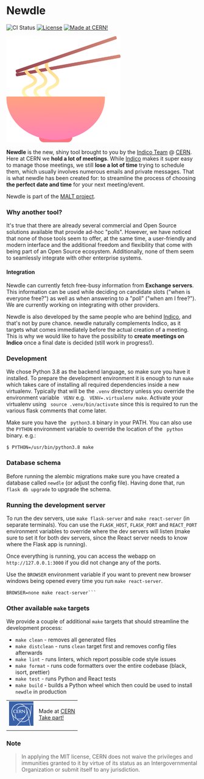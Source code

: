 # Newdle

![CI Status](https://github.com/indico/newdle/workflows/CI/badge.svg) [![License](https://img.shields.io/github/license/indico/newdle.svg)](https://github.com/indico/newdle/blob/master/LICENSE) [![Made at CERN!](https://img.shields.io/badge/CERN-Open%20Source-%232980b9.svg)](https://home.cern)

<img src="images/logo_color.svg" alt="hi" width="300" class="center" />

**Newdle** is the new, shiny tool brought to you by the [Indico Team](https://getindico.io/about/) @ [CERN](https://home.cern/). Here at CERN we **hold a lot of meetings**. While [Indico](https://getindico.io/) makes it super easy to manage those meetings, we still **lose a lot of time** trying to schedule them, which usually involves numerous emails and private messages. That is what newdle has been created for: to streamline the process of choosing **the perfect date and time** for your next meeting/event.

Newdle is part of the [MALT project](https://malt.web.cern.ch/malt/).

### Why another tool?

It's true that there are already several commercial and Open Source solutions available that provide ad-hoc "polls". However, we have noticed that none of those tools seem to offer, at the same time, a user-friendly and modern interface and the additional freedom and flexibility that come with being part of an Open Source ecosystem. Additionally, none of them seem to seamlessly integrate with other enterprise systems.

#### Integration

Newdle can currently fetch free-busy information from **Exchange servers**. This information can be used while deciding on candidate slots ("when is everyone free?") as well as when answering to a "poll" ("when am I free?"). We are currently working on integrating with other providers.

Newdle is also developed by the same people who are behind [Indico](https://getindico.io/), and that's not by pure chance. newdle naturally complements Indico, as it targets what comes immediately before the actual creation of a meeting. This is why we would like to have the possibility to **create meetings on Indico** once a final date is decided (still work in progress!).


### Development

We chose Python 3.8 as the backend language, so make sure you have it installed. To prepare the development environment it is enough to run ``` make ``` which takes care of installing all required dependencies inside a new virtualenv. Typically that will be the ``` .venv ``` directory unless you override the environment variable ``` VENV``` e.g. ``` VENV=.virtualenv make```. Activate your virtualenv using ``` source .venv/bin/activate``` since this is required to run the various flask comments that come later.

Make sure you have the ``` python3.8``` binary in your PATH. You can also use the ```PYTHON``` environment variable to override the location of the ``` python``` binary. e.g.:

    $ PYTHON=/usr/bin/python3.8 make

### Database schema

Before running the alembic migrations make sure you have created a database called ```newdle``` (or adjust the config file). Having done that, run ```flask db upgrade``` to upgrade the schema.


### Running the development server

To run the dev servers, use ```make flask-server``` and ```make react-server``` (in separate terminals). You can use the ```FLASK_HOST```, ```FLASK_PORT``` and ```REACT_PORT``` environment variables to override where the dev servers will listen (make sure to set it for both dev servers, since the React server needs to know where the Flask app is running).

Once everything is running, you can access the webapp on ```http://127.0.0.1:3000``` if you did not change any of the ports.

Use the ```BROWSER``` environment variable if you want to prevent new browser windows being opened every time you run ```make react-server```.

    BROWSER=none make react-server```

### Other available ```make``` targets

We provide a couple of additional ```make``` targets that should streamline the development process:

- ```make clean``` - removes all generated files
- ```make distclean``` - runs ```clean``` target first and removes config files afterwards
- ```make lint``` - runs linters, which report possible code style issues
- ```make format``` - runs code formatters over the entire codebase (black, isort, prettier)
- ```make test``` - runs Python and React tests
- ```make build``` - builds a Python wheel which then could be used to install ```newdle``` in production


|||
|-|-|
|<a href="https://home.cern"><img src="https://raw.githubusercontent.com/indico/assets/master/cern_badge.png" width="64"></a>|Made at [CERN](https://home.cern)<br>[Take part!](https://careers.cern/)|
|||


### Note

> In applying the MIT license, CERN does not waive the privileges and immunities
> granted to it by virtue of its status as an Intergovernmental Organization
> or submit itself to any jurisdiction.
